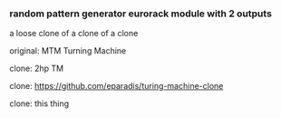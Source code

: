 ### random pattern generator eurorack module with 2 outputs

a loose clone of a clone of a clone

original: MTM Turning Machine

clone: 2hp TM

clone: https://github.com/eparadis/turing-machine-clone

clone: this thing
